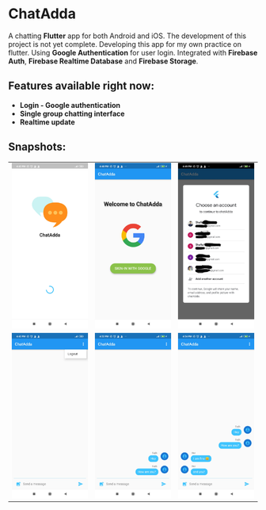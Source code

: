 # ChatAdda
A chatting **Flutter** app for both Android and iOS. The development of this project is not yet complete. Developing this app for my own practice on flutter. Using **Google Authentication** for user login. Integrated with **Firebase Auth**, **Firebase Realtime Database** and **Firebase Storage**.

## Features available right now:
* **Login - Google authentication**
* **Single group chatting interface**
* **Realtime update**

## Snapshots:
|  |  |  |
|---|---|---|
| ![](/Snapshots/1.jpg) | ![](/Snapshots/2.jpg) | ![](/Snapshots/3-1.jpg) |
| ![](/Snapshots/4.jpg) | ![](/Snapshots/5.jpg) | ![](/Snapshots/6.jpg) |

